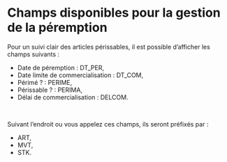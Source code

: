 # Champs disponibles pour la gestion de la péremption



Pour un suivi clair des articles périssables, il est possible d’afficher les champs suivants :


* Date de péremption : DT\_PER,
* Date limite de commercialisation : DT\_COM,
* Périmé ? : PERIME,
* Périssable ? : PERIMA,
* Délai de commercialisation : DELCOM.


 


Suivant l’endroit ou vous appelez ces champs, ils seront préfixés par :


* ART,
* MVT,
* STK.



